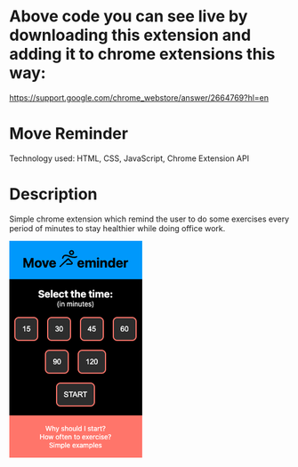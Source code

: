 # Above code you can see live by downloading this extension and adding it to chrome extensions this way:
https://support.google.com/chrome_webstore/answer/2664769?hl=en

# Move Reminder

Technology used:
HTML, CSS, JavaScript, Chrome Extension API

# Description

Simple chrome extension which remind the user to do some exercises every period of minutes to stay healthier while doing office work.


<img src="./images/chromeextension.png">
